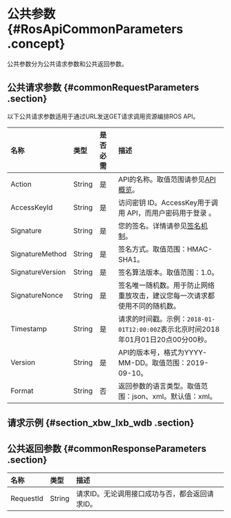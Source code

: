 # 公共参数 {#RosApiCommonParameters .concept}

公共参数分为公共请求参数和公共返回参数。

## 公共请求参数 {#commonRequestParameters .section}

以下公共请求参数适用于通过URL发送GET请求调用资源编排ROS API。

|名称|类型|是否必需|描述|
|:-|:-|:---|:-|
|Action|String|是|API的名称。取值范围请参见[API 概览](cn.zh-CN/API参考（新）/API概览.md#)。|
|AccessKeyId|String|是|访问密钥 ID。AccessKey用于调用 API，而用户密码用于登录 。|
|Signature|String|是|您的签名。详情请参见[签名机制](cn.zh-CN/API参考（新）/签名机制.md#)。|
|SignatureMethod|String|是|签名方式。取值范围：HMAC-SHA1。|
|SignatureVersion|String|是|签名算法版本。取值范围：1.0。|
|SignatureNonce|String|是|签名唯一随机数。用于防止网络重放攻击，建议您每一次请求都使用不同的随机数。|
|Timestamp|String|是|请求的时间戳。示例：`2018-01-01T12:00:00Z`表示北京时间2018年01月01日20点00分00秒。|
|Version|String|是|API的版本号，格式为YYYY-MM-DD。取值范围：2019-09-10。|
|Format|String|否|返回参数的语言类型。取值范围：json、xml。默认值：xml。|

## 请求示例 {#section_xbw_lxb_wdb .section}

## 公共返回参数 {#commonResponseParameters .section}

|名称|类型|描述|
|:-|:-|:-|
|RequestId|String|请求ID。无论调用接口成功与否，都会返回请求ID。|

